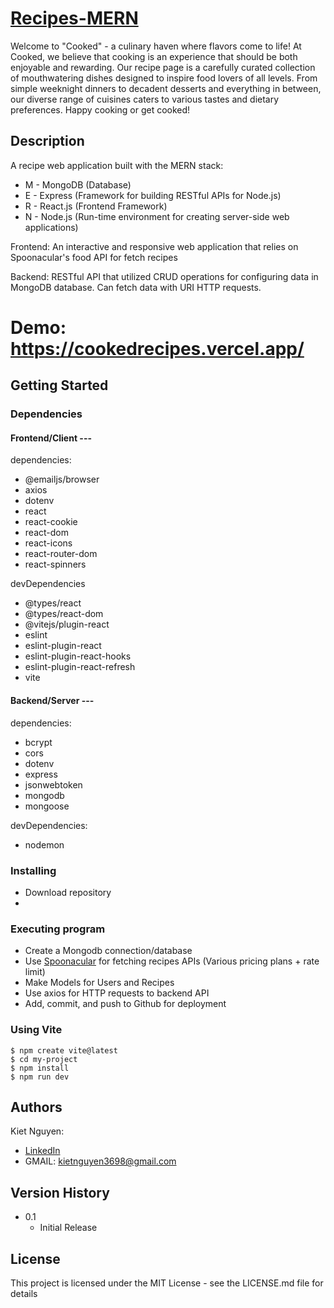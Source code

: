 ﻿# [Recipes-MERN](https://cookedrecipes.vercel.app/)

Welcome to "Cooked" - a culinary haven where flavors come to life! At Cooked, we believe that cooking is an experience that should be both enjoyable and rewarding. Our recipe page is a carefully curated collection of mouthwatering dishes designed to inspire food lovers of all levels. From simple weeknight dinners to decadent desserts and everything in between, our diverse range of cuisines caters to various tastes and dietary preferences. Happy cooking or get cooked!

## Description

A recipe web application built with the MERN stack: 
* M - MongoDB (Database)
* E - Express (Framework for building RESTful APIs for Node.js)
* R -  React.js (Frontend Framework)
* N - Node.js (Run-time environment for creating server-side web applications)

Frontend: An interactive and responsive web application that relies on Spoonacular's food API for fetch recipes

Backend: RESTful API that utilized CRUD operations for configuring data in MongoDB database. Can fetch data with URI HTTP requests. 

# Demo: https://cookedrecipes.vercel.app/

## Getting Started

### Dependencies

#### Frontend/Client ---

dependencies: 
* @emailjs/browser
* axios
* dotenv
* react
* react-cookie
* react-dom
* react-icons
* react-router-dom
* react-spinners
  
devDependencies
* @types/react
* @types/react-dom
* @vitejs/plugin-react
* eslint
* eslint-plugin-react
* eslint-plugin-react-hooks
* eslint-plugin-react-refresh
* vite


#### Backend/Server ---

dependencies:
* bcrypt
* cors
* dotenv
* express
* jsonwebtoken
* mongodb
* mongoose

devDependencies:
* nodemon

### Installing

* Download repository
* 

### Executing program

* Create a Mongodb connection/database
* Use [Spoonacular](https://spoonacular.com/food-api) for fetching recipes APIs (Various pricing plans + rate limit) 
* Make Models for Users and Recipes
* Use axios for HTTP requests to backend API
* Add, commit, and push to Github for deployment

### Using Vite
```
$ npm create vite@latest
$ cd my-project
$ npm install
$ npm run dev
```

## Authors

Kiet Nguyen: 
* [LinkedIn](https://www.linkedin.com/in/kiet-nguyen-232458276/) 
* GMAIL: kietnguyen3698@gmail.com

## Version History
* 0.1
    * Initial Release

## License

This project is licensed under the MIT License - see the LICENSE.md file for details
